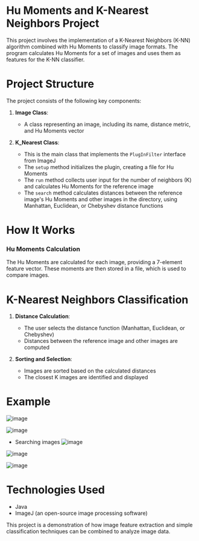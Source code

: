# Hu Moments and K-Nearest Neighbors Project

This project involves the implementation of a K-Nearest Neighbors (K-NN) algorithm combined with Hu Moments to classify image formats. The program calculates Hu Moments for a set of images and uses them as features for the K-NN classifier.

# Project Structure

The project consists of the following key components:

1. **Image Class**:
    - A class representing an image, including its name, distance metric, and Hu Moments vector

2. **K_Nearest Class**:
    - This is the main class that implements the `PlugInFilter` interface from ImageJ
    - The `setup` method initializes the plugin, creating a file for Hu Moments
    - The `run` method collects user input for the number of neighbors (K) and calculates Hu Moments for the reference image
    - The `search` method calculates distances between the reference image's Hu Moments and other images in the directory, using Manhattan, Euclidean, or Chebyshev distance functions

# How It Works

### Hu Moments Calculation

The Hu Moments are calculated for each image, providing a 7-element feature vector. These moments are then stored in a file, which is used to compare images.

# K-Nearest Neighbors Classification

1. **Distance Calculation**:
    - The user selects the distance function (Manhattan, Euclidean, or Chebyshev)
    - Distances between the reference image and other images are computed

2. **Sorting and Selection**:
    - Images are sorted based on the calculated distances
    - The closest K images are identified and displayed

# Example

![image](https://github.com/user-attachments/assets/51d491f2-f79b-4b71-8487-abade2b974da)

![image](https://github.com/user-attachments/assets/fbb30271-a81b-4235-a344-51af74abc185)

- Searching images
![image](https://github.com/user-attachments/assets/46c7816d-428c-42e6-b6d5-05f7113e6633)

![image](https://github.com/user-attachments/assets/054138f7-e39f-4654-b98e-cb8205f21eca)

![image](https://github.com/user-attachments/assets/4cb0b8be-ddac-4049-a8d1-e1d29493a438)


# Technologies Used

- Java
- ImageJ (an open-source image processing software)

This project is a demonstration of how image feature extraction and simple classification techniques can be combined to analyze image data.
